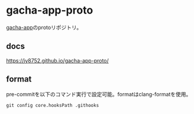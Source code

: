 # gacha-app-proto

[gacha-app](https://github.com/JY8752/gacha-app)のprotoリポジトリ。

## docs

https://jy8752.github.io/gacha-app-proto/

## format

pre-commitを以下のコマンド実行で設定可能。formatはclang-formatを使用。

```
git config core.hooksPath .githooks
```